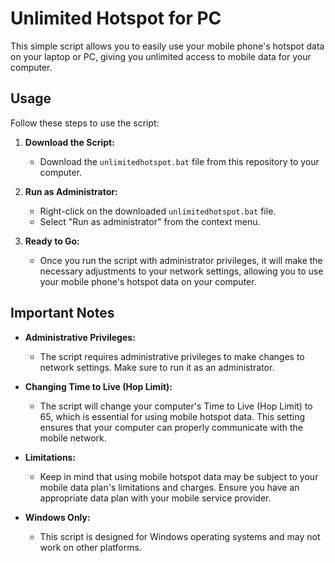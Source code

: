 # Unlimited Hotspot for PC

This simple script allows you to easily use your mobile phone's hotspot data on your laptop or PC, giving you unlimited access to mobile data for your computer.

## Usage

Follow these steps to use the script:

1. **Download the Script:**
   - Download the `unlimitedhotspot.bat` file from this repository to your computer.

2. **Run as Administrator:**
   - Right-click on the downloaded `unlimitedhotspot.bat` file.
   - Select "Run as administrator" from the context menu.

3. **Ready to Go:**
   - Once you run the script with administrator privileges, it will make the necessary adjustments to your network settings, allowing you to use your mobile phone's hotspot data on your computer.

## Important Notes

- **Administrative Privileges:**
  - The script requires administrative privileges to make changes to network settings. Make sure to run it as an administrator.

- **Changing Time to Live (Hop Limit):**
  - The script will change your computer's Time to Live (Hop Limit) to 65, which is essential for using mobile hotspot data. This setting ensures that your computer can properly communicate with the mobile network.

- **Limitations:**
  - Keep in mind that using mobile hotspot data may be subject to your mobile data plan's limitations and charges. Ensure you have an appropriate data plan with your mobile service provider.

- **Windows Only:**
  - This script is designed for Windows operating systems and may not work on other platforms.
